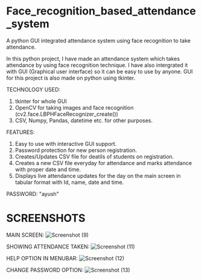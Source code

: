 # Face_recognition_based_attendance_system
A python GUI integrated attendance system using face recognition to take attendance.

In this python project, I have made an attendance system which takes attendance by using face recognition technique. I have also intergrated it with GUI (Graphical user interface) so it can be easy to use by anyone. GUI for this project is also made on python using tkinter.

TECHNOLOGY USED:
1) tkinter for whole GUI
2) OpenCV for taking images and face recognition (cv2.face.LBPHFaceRecognizer_create())
3) CSV, Numpy, Pandas, datetime etc. for other purposes.

FEATURES:
1) Easy to use with interactive GUI support.
2) Password protection for new person registration.
3) Creates/Updates CSV file for deatils of students on registration.
4) Creates a new CSV file everyday for attendance and marks attendance with proper date and time.
5) Displays live attendance updates for the day on the main screen in tabular format with Id, name, date and time.
   

PASSWORD:    "ayush"


# SCREENSHOTS
MAIN SCREEN:
![Screenshot (9)](https://user-images.githubusercontent.com/37211676/58502148-97ec2a00-81a3-11e9-963e-674b9c3e05dc.png)

SHOWING ATTENDANCE TAKEN:
![Screenshot (11)](https://user-images.githubusercontent.com/37211676/58502151-9884c080-81a3-11e9-9a90-fec29940ee5a.png)

HELP OPTION IN MENUBAR:
![Screenshot (12)](https://user-images.githubusercontent.com/37211676/58502152-991d5700-81a3-11e9-861a-9115526010c2.png)

CHANGE PASSWORD OPTION:
![Screenshot (13)](https://user-images.githubusercontent.com/37211676/58502146-97539380-81a3-11e9-8536-0c68160ecc55.png)
